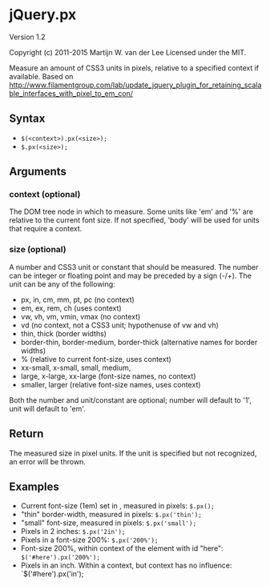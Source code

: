 jQuery.px
=========
Version 1.2

Copyright (c) 2011-2015 Martijn W. van der Lee
Licensed under the MIT.

Measure an amount of CSS3 units in pixels, relative to a specified context if available.
Based on http://www.filamentgroup.com/lab/update_jquery_plugin_for_retaining_scalable_interfaces_with_pixel_to_em_con/

Syntax
------
*	`$(<context>).px(<size>);`
*	`$.px(<size>);`
    
Arguments
---------
### context (optional)
The DOM tree node in which to measure. Some units like 'em' and '%' are relative to the current font size.
If not specified, 'body' will be used for units that require a context.

### size (optional)
A number and CSS3 unit or constant that should be measured.
The number can be integer or floating point and may be preceded by a sign (-/+).
The unit can be any of the following:

*	px, in, cm, mm, pt, pc                      (no context)
*	em, ex, rem, ch                             (uses context)
*	vw, vh, vm, vmin, vmax                      (no context)
*	vd											(no context, not a CSS3 unit; hypothenuse of vw and vh)
*	thin, thick                                 (border widths)
*	border-thin, border-medium, border-thick    (alternative names for border widths)
*	%                                           (relative to current font-size, uses context)
*	xx-small, x-small, small, medium,
*	 large, x-large, xx-large                   (font-size names, no context)
*	smaller, larger                             (relative font-size names, uses context)

Both the number and unit/constant are optional; number will default to '1', unit will default to 'em'.
    
Return
------
The measured size in pixel units.
If the unit is specified but not recognized, an error will be thrown.

Examples
--------
*	Current font-size (1em) set in <body>, measured in pixels: `$.px();`
*	"thin" border-width, measured in pixels: `$.px('thin');`
*	"small" font-size, measured in pixels: `$.px('small');`
*	Pixels in 2 inches: `$.px('2in');`
*	Pixels in a font-size 200%: `$.px('200%');`
*	Font-size 200%, within context of the element with id "here": `$('#here').px('200%');`
*	Pixels in an inch. Within a context, but context has no influence: `$('#here').px('in');